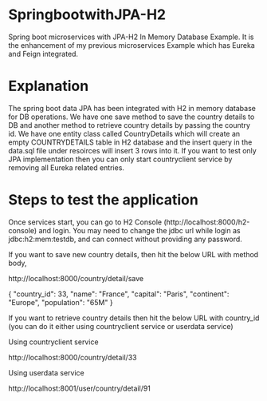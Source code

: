 # SpringbootwithJPA-H2
Spring boot microservices with JPA-H2 In Memory Database Example. It is the enhancement of my previous microservices Example which has Eureka and Feign integrated.

# Explanation
The spring boot data JPA has been integrated with H2 in memory database for DB operations. We have one save method to save the country details to DB and another method to retrieve country details by passing the country id.
We have one entity class called CountryDetails which will create an empty COUNTRYDETAILS table in H2 database and the insert query in the data.sql file under resoirces will insert 3 rows into it. 
If you want to test only JPA implementation then you can only start countryclient service by removing all Eureka related entries.

# Steps to test the application
Once services start, you can go to H2 Console (http://localhost:8000/h2-console) and login. You may need to change the jdbc url while login as jdbc:h2:mem:testdb, and can connect without providing any password.

If you want to save new country details, then hit the below URL with method body,


http://localhost:8000/country/detail/save


   {
      "country_id": 33,
      "name": "France",
      "capital": "Paris",
      "continent": "Europe",
      "population": "65M"
    }
    
    
If you want to retrieve country details then hit the below URL with country_id (you can do it either using countryclient service or userdata service)


Using countryclient service


http://localhost:8000/country/detail/33

Using userdata service


http://localhost:8001/user/country/detail/91
